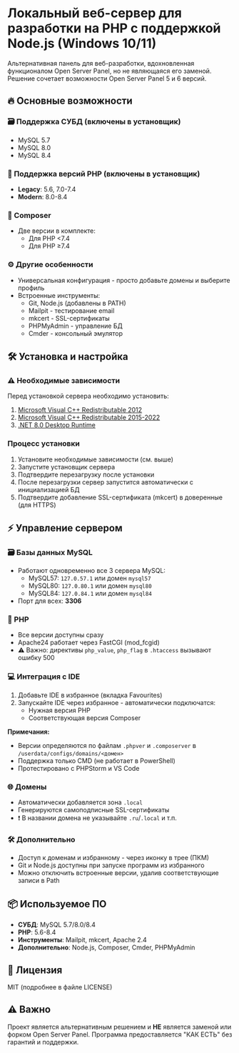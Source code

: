 # Локальный веб-сервер для разработки на PHP с поддержкой Node.js (Windows 10/11)

Альтернативная панель для веб-разработки, вдохновленная функционалом Open Server Panel, но не являющаяся его заменой. Решение сочетает возможности Open Server Panel 5 и 6 версий.

## 🔥 Основные возможности

### 🗃️ Поддержка СУБД (включены в установщик)
- MySQL 5.7
- MySQL 8.0
- MySQL 8.4

### 🐘 Поддержка версий PHP (включены в установщик)
- **Legacy**: 5.6, 7.0-7.4
- **Modern**: 8.0-8.4

### 🎻 Composer
- Две версии в комплекте:
  - Для PHP <7.4
  - Для PHP ≥7.4

### ⚙️ Другие особенности
- Универсальная конфигурация - просто добавьте домены и выберите профиль
- Встроенные инструменты:
  - Git, Node.js (добавлены в PATH)
  - Mailpit - тестирование email
  - mkcert - SSL-сертификаты
  - PHPMyAdmin - управление БД
  - Cmder - консольный эмулятор

## 🛠️ Установка и настройка

### ⚠️ Необходимые зависимости
Перед установкой сервера необходимо установить:
1. [Microsoft Visual C++ Redistributable 2012](https://download.microsoft.com/download/1/6/B/16B06F60-3B20-4FF2-B699-5E9B7962F9AE/VSU_4/vcredist_x64.exe)
2. [Microsoft Visual C++ Redistributable 2015-2022](https://aka.ms/vs/17/release/vc_redist.x64.exe)
3. [.NET 8.0 Desktop Runtime](https://builds.dotnet.microsoft.com/dotnet/WindowsDesktop/8.0.19/windowsdesktop-runtime-8.0.19-win-x64.exe)

### Процесс установки
1. Установите необходимые зависимости (см. выше)
2. Запустите установщик сервера
3. Подтвердите перезагрузку после установки
4. После перезагрузки сервер запустится автоматически с инициализацией БД
5. Подтвердите добавление SSL-сертификата (mkcert) в доверенные (для HTTPS)

## ⚡ Управление сервером

### 🗃️ Базы данных MySQL
- Работают одновременно все 3 сервера MySQL:
  - MySQL57: `127.0.57.1` или домен `mysql57`
  - MySQL80: `127.0.80.1` или домен `mysql80`
  - MySQL84: `127.0.84.1` или домен `mysql84`
- Порт для всех: **3306**

### 🐘 PHP
- Все версии доступны сразу
- Apache24 работает через FastCGI (mod_fcgid)
- ⚠️ Важно: директивы `php_value`, `php_flag` в `.htaccess` вызывают ошибку 500

### 💻 Интеграция с IDE
1. Добавьте IDE в избранное (вкладка Favourites)
2. Запускайте IDE через избранное - автоматически подключатся:
   - Нужная версия PHP
   - Соответствующая версия Composer

**Примечания:**
- Версии определяются по файлам `.phpver` и `.composerver` в `/userdata/configs/domains/<домен>`
- Поддержка только CMD (не работает в PowerShell)
- Протестировано с PHPStorm и VS Code

### 🌐 Домены
- Автоматически добавляется зона `.local`
- Генерируются самоподписные SSL-сертификаты
- ❗ В названии домена не указывайте `.ru`/`.local` и т.п.

### 🛠️ Дополнительно
- Доступ к доменам и избранному - через иконку в трее (ПКМ)
- Git и Node.js доступны при запуске программ из избранного
- Можно отключить встроенные версии, удалив соответствующие записи в Path

## 📦 Используемое ПО
- **СУБД**: MySQL 5.7/8.0/8.4
- **PHP**: 5.6-8.4
- **Инструменты**: Mailpit, mkcert, Apache 2.4
- **Дополнительно**: Node.js, Composer, Cmder, PHPMyAdmin

## 📜 Лицензия
MIT (подробнее в файле LICENSE)

## ⚠️ Важно
Проект является альтернативным решением и **НЕ** является заменой или форком Open Server Panel. Программа предоставляется "КАК ЕСТЬ" без гарантий и поддержки.

